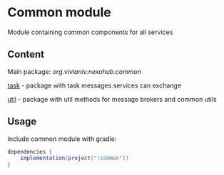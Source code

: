 # Common module

Module containing common components for all services

## Content

Main package: *org.vivlaniv.nexohub.common*

[task](./src/main/kotlin/org/vivlaniv/nexohub/common/task) - package with task messages services can exchange

[util](./src/main/kotlin/org/vivlaniv/nexohub/common/util) - package with util methods for message brokers and common utils

## Usage

Include common module with gradle:

```gradle
dependencies {
    implementation(project(":common"))
}
```
